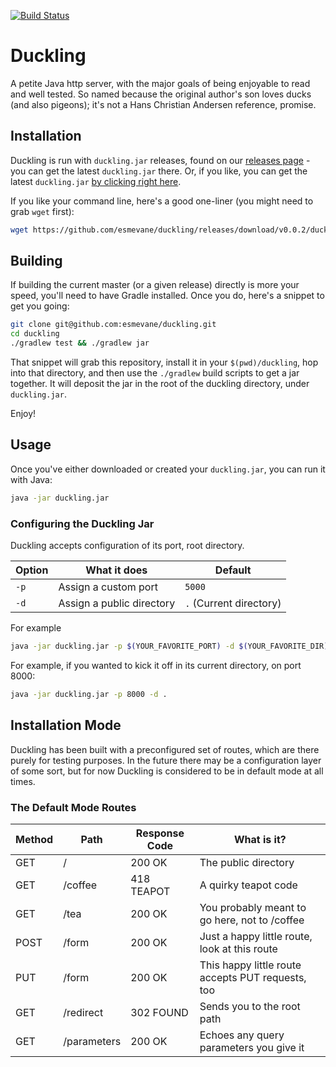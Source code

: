 [![Build Status](https://travis-ci.org/esmevane/duckling.svg?branch=master)](https://travis-ci.org/esmevane/duckling)

# Duckling

A petite Java http server, with the major goals of being enjoyable to read and well tested.  So named because the original author's son loves ducks (and also pigeons); it's not a Hans Christian Andersen reference, promise.

## Installation

Duckling is run with `duckling.jar` releases, found on our [releases page](https://github.com/esmevane/duckling/releases) - you can get the latest `duckling.jar` there.  Or, if you like, you can get the latest `duckling.jar` [by clicking right here](https://github.com/esmevane/duckling/releases/download/v0.0.2/duckling.jar).

If you like your command line, here's a good one-liner (you might need to grab `wget` first):

```bash
wget https://github.com/esmevane/duckling/releases/download/v0.0.2/duckling.jar
```

## Building

If building the current master (or a given release) directly is more your speed, you'll need to have Gradle installed.  Once you do, here's a snippet to get you going:

```bash
git clone git@github.com:esmevane/duckling.git
cd duckling
./gradlew test && ./gradlew jar
```

That snippet will grab this repository, install it in your `$(pwd)/duckling`, hop into that directory, and then use the `./gradlew` build scripts to get a jar together.  It will deposit the jar in the root of the duckling directory, under `duckling.jar`.

Enjoy!

## Usage

Once you've either downloaded or created your `duckling.jar`, you can run it with Java:

```bash
java -jar duckling.jar
```

### Configuring the Duckling Jar

Duckling accepts configuration of its port, root directory.

| **Option** | **What it does** | **Default** |
| --- | --- | --- |
| `-p` | Assign a custom port | `5000` |
| `-d` | Assign a public directory | `.` (Current directory) |

For example

```bash
java -jar duckling.jar -p $(YOUR_FAVORITE_PORT) -d $(YOUR_FAVORITE_DIR)
```

For example, if you wanted to kick it off in its current directory, on port 8000:

```bash
java -jar duckling.jar -p 8000 -d .
```

## Installation Mode

Duckling has been built with a preconfigured set of routes, which are there purely for testing purposes.  In the future there may be a configuration layer of some sort, but for now Duckling is considered to be in default mode at all times.

### The Default Mode Routes

| **Method** | **Path** | **Response Code** | **What is it?** |
| --- | --- | --- | --- |
| GET | / | 200 OK | The public directory |
| GET | /coffee | 418 TEAPOT | A quirky teapot code |
| GET | /tea | 200 OK | You probably meant to go here, not to /coffee |
| POST | /form | 200 OK | Just a happy little route, look at this route |
| PUT | /form | 200 OK | This happy little route accepts PUT requests, too |
| GET | /redirect | 302 FOUND | Sends you to the root path |
| GET | /parameters | 200 OK | Echoes any query parameters you give it |
